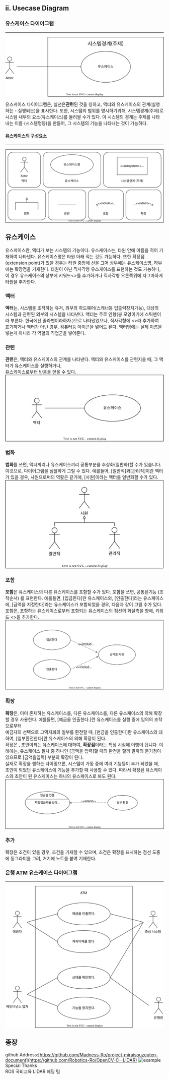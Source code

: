 ## ii. Usecase Diagram
### 유스케이스 다이어그램 
-------------
<img align="center" src="../images/ex_usecase.svg"/>

유스케이스 다이어그램은, 실선은**관련**된 것을 칭하고, 액터와 유스케이스의 관계(실행하는 - 실행되는)을 표시한다. 또한, 시스템의 범위를 명시하기위해, 시스템경계(주제)로 시스템 내부의 요소(유스케이스)를 둘러쌀 수가 있다. 이 시스템의 경계는 주제를 나타내는 이름 (시스템명등)을 만들어, 그 시스템의 기능을 나타내는 것이 가능하다.

#### 유스케이스의 구성요소
-------------------------------
<img align="center" src="../images/component.svg"/>

## 유스케이스
유스케이스란, 액터가 보는 시스템의 기능이다.
유스케이스는, 타원 안에 이름을 적어 기재하여 나타낸다. 유스케이스명은 타원 아래 적는 것도 가능하다. 또한 확장점(extension point)가 있을 경우는 타원 중앙에 선을 그어 상부에는 유스케이스명, 하부에는 확장점을 기재한다.
 타원이 아닌 직사각형 유스케이스를 표현하는 것도 가능하나, 이 경우 유스케이스의 상부에 키워드<<usecase>>를 추가하거나 직사각형 오른쪽위에 자그마하게 타원을 추가한다.
 
### 액터
**액터**는, 시스템을 조작하는 유저, 외부의 하드웨어(스캐너등 입출력장치가능), 대상의 시스템과 관련된 외부의 시스템을 나타낸다.
  액터는 주로 인형(봉 모양이기에 스틱맨이라 부른다. 한국에선 졸라맨이라하자.)으로 나타냈었으나, 직사각형에 <<actor>>라 추가하여 표기하거나 액터가 아닌 경우, 컴퓨터등 아이콘을 넣어도 된다.
  액터명에는 실제 이름을 넣는게 아니라 각 역할의 직업군을 넣어준다.
 
### 관련
 **관련**은, 액터와 유스케이스의 관계를 나타낸다. 액터와 유스케이스를 관련지을 때, 그 액터가 유스케이스를 실행하거나, <br>
 유스케이스로부터 반응을 얻을 수 있다.<br>
<img align="center" src="../images/usecase_related.svg"/>
 
### 범화
 **범화**를 쓰면, 액터끼리나 유스케이스끼리 공통부분을 추상화(일반화)할 수가 있습니다. 이것으로, 다이어그램을 심플하게 그릴 수 있다.
  예를들어, [일반직]과[관리직]이란 액터가 있을 경우, 사원으로써의 역활은 같기에, [사원]이라는 액터를 일반화할 수가 있다.
 <img align="center" src="../images/usecase_generalization.drawio.svg"/>
 
### 포함
 **포함**은 유스케이스의 다른 유스케이스를 포함할 수가 있다. 포함을 쓰면, 공통된기능 (조작순서) 를 표현한다.
 예를들면, [입금한다]란 유스케이스와, [인출한다]라는 유스케이스에, [금액을 지정한다]라는 유스케이스가 포함되었을 경우, 다음과 같이 그릴 수가 있다.
 포함은, 포함하는 유스케이스로부터 포함되는 유스케이스의 점선의 화살촉을 향해, 키워드 <<include>>을 추가한다.
 <img align="center" src="../images/usecase_include.drawio.svg"/>

### 확장
**확장**은, 이미 존재하는 유스케이스를, 다른 유스케이스를, 다른 유스케이스의 의해 확장할 경우 사용한다. 예를들면, [예금을 인출한다.]란 유스케이스를 실행 중에 임의의 조작으로부터<br>예금자의 선택으로 고액지폐의 일부를 환전할 때, [현금을 인출한다]란 유스케이스의 대하여, [일부환전한다]란 유스케이스의 의해 확장이 된다.<br>
 확장은 , 초안이되는 유스케이스에 대하여, **확장점**이라는 특정 시점에 이행이 됩니다. 이 례에는, 유스케이스 절차 중 하나인 [금액을 입력]할 때의 환전을 할까 말까의 분기점이 있으므로 [금액을입력] 부분의 확장이 된다. <br>
 실제로 확장을 행하는 타이밍으론, 시스템이 가동 중에 여러 기능등이 추가 되었을 때, 초안이 되었던 유스케이스에 기능을 추가할 때 사용할 수 있다.
 따라서 확장된 유스케이스와 초안이 된 유스케이스는 하나의 유스케이스로 봐도 된다.
 <img align="center" src="../images/usecase_extend.drawio.drawio.svg"/>
### 추가
 확장은 조건이 있을 경우, 조건을 기재할 수 있으며, 조건은 확장을 표시하는 점선 도중에 동그라미를 그려, 거기에 노트를 붙여 기재한다.

### 은행 ATM 유스케이스 다이어그램
--------------------------------------
<img align="center" src="../images/ATM_usecase.drawio.svg"/>

## 종장

github Address:[https://github.com/Madness-Ro/project-miraisouzouten-document](https://github.com/Robotics-Ro/OpenCV-C--LiDAR)
![example](./images/QR-code.png)
Special Thanks<br>
ROS 국비교육 LiDAR 헤딩 팀
